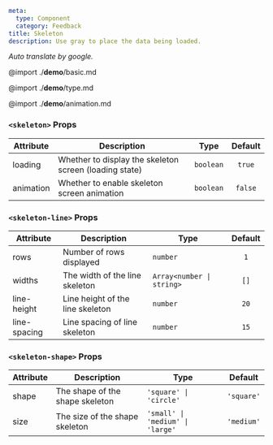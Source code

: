```yaml
meta:
  type: Component
  category: Feedback
title: Skeleton
description: Use gray to place the data being loaded.
```

*Auto translate by google.*

@import ./__demo__/basic.md

@import ./__demo__/type.md

@import ./__demo__/animation.md


### `<skeleton>` Props

|Attribute|Description|Type|Default|
|---|---|---|:---:|
|loading|Whether to display the skeleton screen (loading state)|`boolean`|`true`|
|animation|Whether to enable skeleton screen animation|`boolean`|`false`|




### `<skeleton-line>` Props

|Attribute|Description|Type|Default|
|---|---|---|:---:|
|rows|Number of rows displayed|`number`|`1`|
|widths|The width of the line skeleton|`Array<number \| string>`|`[]`|
|line-height|Line height of the line skeleton|`number`|`20`|
|line-spacing|Line spacing of line skeleton|`number`|`15`|




### `<skeleton-shape>` Props

|Attribute|Description|Type|Default|
|---|---|---|:---:|
|shape|The shape of the shape skeleton|`'square' \| 'circle'`|`'square'`|
|size|The size of the shape skeleton|`'small' \| 'medium' \| 'large'`|`'medium'`|



